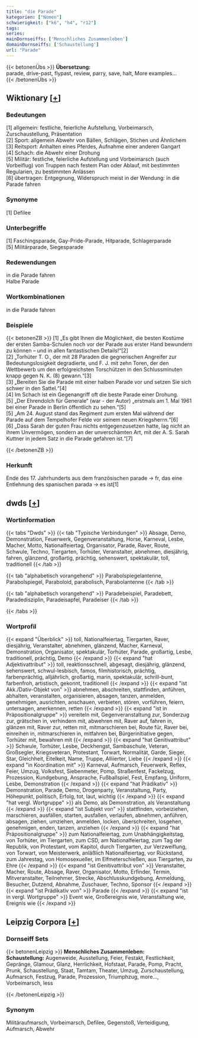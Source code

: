 ```yaml
---
title: "die Parade"
kategorien: ["Nomen"]
schwierigkeit: ["k6", "h4", "r12"]
tags:
series:
mainDornseiffs: ['Menschliches Zusammenleben']
domainDornseiffs: ['Schaustellung']
url: "Parade"
---
```


{{< betonenÜbs >}}
**Übersetzung:**  
parade, drive-past, flypast, review, parry, save, halt, More examples...  
{{< /betonenÜbs >}}

## Wiktionary [[+](https://de.wiktionary.org/wiki/Parade)]

### Bedeutungen
[1] allgemein: festliche, feierliche Aufstellung, Vorbeimarsch, Zurschaustellung, Präsentation  
[2] Sport: allgemein Abwehr von Bällen, Schlägen, Stichen und Ähnlichem  
[3] Reitsport: Anhalten eines Pferdes, Aufnahme einer anderen Gangart  
[4] Schach: die Abwehr einer Drohung  
[5] Militär: festliche, feierliche Aufstellung und Vorbeimarsch (auch Vorbeiflug) von Truppen nach festem Plan oder Ablauf, mit bestimmten Regularien, zu bestimmten Anlässen  
[6] übertragen: Entgegnung, Widerspruch meist in der Wendung: in die Parade fahren  

### Synonyme
[1] Defilee  

### Unterbegriffe
[1] Faschingsparade, Gay-Pride-Parade, Hitparade, Schlagerparade  
[5] Militärparade, Siegesparade  

### Redewendungen
in die Parade fahren  
Halbe Parade  

### Wortkombinationen
in die Parade fahren  

### Beispiele
{{< betonenZB >}}
[1] „Es gibt Ihnen die Möglichkeit, die besten Kostüme der ersten Samba-Schulen noch vor der Parade aus erster Hand bewundern zu können – und in allen fantastischen Details!“[2]  
[2] „Torhüter T. O., der mit 28 Paraden die gegnerischen Angreifer zur Bedeutungslosigkeit degradierte, und F. J. mit zehn Toren, der den Wettbewerb um den erfolgreichsten Torschützen in den Schlussminuten knapp gegen N. K. (8) gewann.“[3]  
[3] „Bereiten Sie die Parade mit einer halben Parade vor und setzen Sie sich schwer in den Sattel.“[4]  
[4] Im Schach ist ein Gegenangriff oft die beste Parade einer Drohung.  
[5] „Der Ehrendolch für Generale“ (war - der Autor) „erstmals am 1. Mai 1961 bei einer Parade in Berlin öffentlich zu sehen.“[5]  
[5] „Am 24. August stand das Regiment zum ersten Mal während der Parade auf dem Tempelhofer Felde vor seinem neuen Kriegsherrn.“[6]  
[6] „Dass Sarah der guten Frau nichts entgegenzusetzen hatte, lag nicht an ihrem Unvermögen, sondern an der unverschämten Art, mit der A. S. Sarah Kuttner in jedem Satz in die Parade gefahren ist.“[7]  

{{< /betonenZB >}}
### Herkunft
Ende des 17. Jahrhunderts aus dem französischen parade → fr, das eine Entlehnung des spanischen parada → es ist[1]  



## dwds [[+](https://www.dwds.de/wb/Parade)]

### Wortinformation
{{< tabs "Dwds" >}}
{{< tab "Typische Verbindungen" >}}
Absage, Demo, Demonstration, Feuerwerk, Gegenveranstaltung, Horse, Karneval, Lesbe, Macher, Motto, Nationalfeiertag, Organisator, Parade, Raver, Route, Schwule, Techno, Tiergarten, Torhüter, Veranstalter, abnehmen, diesjährig, fahren, glänzend, großartig, prächtig, sehenswert, spektakulär, toll, traditionell
{{< /tab >}}

{{< tab "alphabetisch vorangehend" >}}
Parabolspiegelantenne, Parabolspiegel, Paraboloid, parabolisch, Parabolantenne
{{< /tab >}}

{{< tab "alphabetisch vorangehend" >}}
Paradebeispiel, Paradebett, Paradedisziplin, Paradeisapfel, Paradeiser
{{< /tab >}}

{{< /tabs >}}

### Wortprofil
{{< expand "Überblick" >}} toll, Nationalfeiertag, Tiergarten, Raver, diesjährig, Veranstalter, abnehmen, glänzend, Macher, Karneval, Demonstration, Organisator, spektakulär, Torhüter, Parade, großartig, Lesbe, traditionell, prächtig, Demo {{< /expand >}}
{{< expand "hat Adjektivattribut" >}} toll, reaktionsschnell, abgesagt, diesjährig, glänzend, sehenswert, schwul-lesbisch, famos, filmhistorisch, prächtig, farbenprächtig, alljährlich, großartig, marin, spektakulär, schrill-bunt, farbenfroh, artistisch, gekonnt, traditionell {{< /expand >}}
{{< expand "ist Akk./Dativ-Objekt von" >}} abnehmen, abschreiten, stattfinden, anführen, abhalten, veranstalten, organisieren, absagen, tanzen, anmelden, genehmigen, ausrichten, anschauen, verbieten, stören, vorführen, feiern, untersagen, anerkennen, retten {{< /expand >}}
{{< expand "ist in Präpositionalgruppe" >}} vereiteln mit, Gegenveranstaltung zur, Sonderzug zur, grätschen in, verhindern mit, abwehren mit, Raver auf, fahren in, glänzen mit, Raver zur, retten mit, mitmarschieren bei, Route für, Raver bei, einreihen in, mitmarschieren in, mitfahren bei, Bürgerinitiative gegen, Torhüter mit, bewahren mit {{< /expand >}}
{{< expand "hat Genitivattribut" >}} Schwule, Torhüter, Lesbe, Deckhengst, Sambaschule, Veteran, Großsegler, Kriegsveteran, Protestant, Torwart, Normalität, Garde, Sieger, Star, Gleichheit, Eitelkeit, Name, Truppe, Alliierter, Liebe {{< /expand >}}
{{< expand "in Koordination mit" >}} Karneval, Aufmarsch, Feuerwerk, Reflex, Feier, Umzug, Volksfest, Siebenmeter, Pomp, Straßenfest, Fackelzug, Prozession, Kundgebung, Ansprache, Fußballspiel, Fest, Empfang, Uniform, Lesbe, Demonstration {{< /expand >}}
{{< expand "hat Prädikativ" >}} Demonstration, Parade, Demo, Drogenparty, Veranstaltung, Party, Höhepunkt, politisch, Erfolg, tot, laut, wichtig {{< /expand >}}
{{< expand "hat vergl. Wortgruppe" >}} als Demo, als Demonstration, als Veranstaltung {{< /expand >}}
{{< expand "ist Subjekt von" >}} stattfinden, vorbeiziehen, marschieren, ausfällen, starten, ausfallen, verlaufen, abnehmen, anführen, absagen, ziehen, umziehen, anmelden, locken, überschreiten, losgehen, genehmigen, enden, tanzen, anziehen {{< /expand >}}
{{< expand "hat Präpositionalgruppe" >}} zum Nationalfeiertag, zum Unabhängigkeitstag, von Torhüter, im Tiergarten, zum CSD, am Nationalfeiertag, zum Tag der Republik, von Protestant, vom Kapitol, durch Tiergarten, zur Verzweiflung, von Torwart, von Meisterwerk, anläßlich Nationalfeiertag, vor Rückstand, zum Jahrestag, von Homosexueller, im Elfmeterschießen, aus Tiergarten, zu Ehre {{< /expand >}}
{{< expand "ist Genitivattribut von" >}} Veranstalter, Macher, Route, Absage, Raver, Organisator, Motto, Erfinder, Termin, Mitveranstalter, Teilnehmer, Strecke, Abschlusskundgebung, Anmeldung, Besucher, Dutzend, Abnahme, Zuschauer, Techno, Sponsor {{< /expand >}}
{{< expand "ist Prädikativ von" >}} Parade {{< /expand >}}
{{< expand "ist in vergl. Wortgruppe" >}} Event wie, Großereignis wie, Veranstaltung wie, Ereignis wie {{< /expand >}}

## Leipzig Corpora [[+](https://corpora.uni-leipzig.de/en/res?word=Parade&corpusId=deu_newscrawl-public_2018)]

### Dornseiff Sets
{{< betonenLeipzig >}}
**Menschliches Zusammenleben:**  
**Schaustellung:** Augenweide, Ausstellung, Feier, Festakt, Festlichkeit, Gepränge, Glamour, Glanz, Herrlichkeit, Hofstaat, Parade, Pomp, Pracht, Prunk, Schaustellung, Staat, Tamtam, Theater, Umzug, Zurschaustellung, Aufmarsch, Festzug, Parade, Prozession, Triumphzug, more..., Vorbeimarsch, less  

{{< /betonenLeipzig >}}

### Synonym
Militäraufmarsch, Vorbeimarsch, Defilee, Gegenstoß, Verteidigung, Aufmarsch, Abwehr

